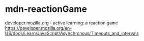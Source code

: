 # mdn-reactionGame
developer.mozilla.org - active learning: a reaction game
https://developer.mozilla.org/en-US/docs/Learn/JavaScript/Asynchronous/Timeouts_and_intervals
